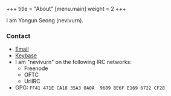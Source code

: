 +++
title = "About"
[menu.main]
weight = 2
+++

I am Yongun Seong (nevivurn).

### Contact
- [Email](mailto:nevivurn@riseup.net)
- [Keybase](https://keybase.io/nevivurn)
- I am "nevivurn" on the following IRC networks:
	- Freenode
	- OFTC
	- UriIRC
- GPG: `FF41 471E CA18 35A3 0A0A  9689 8E6F E169 6722 CF28`

